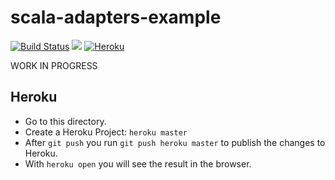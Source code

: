 # scala-adapters-example
[![Build Status](https://travis-ci.org/pme123/scala-adapters-example.svg?branch=master)](https://travis-ci.org/pme123/scala-adapters-example)
[![](https://jitpack.io/v/pme123/scala-adapters-example.svg)](https://jitpack.io/#pme123/scala-adapters-example)
[![Heroku](http://heroku-badge.herokuapp.com/?app=thawing-citadel-33535)](https://thawing-citadel-33535.herokuapp.com)

WORK IN PROGRESS

## Heroku
 - Go to this directory.
 - Create a Heroku Project: `heroku master`
 - After `git push` you run `git push heroku master` to publish the changes to Heroku.
 - With `heroku open` you will see the result in the browser.